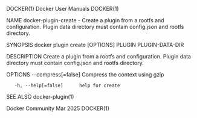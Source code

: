 DOCKER(1)							      Docker User Manuals							     DOCKER(1)

NAME
       docker-plugin-create - Create a plugin from a rootfs and configuration. Plugin data directory must contain config.json and rootfs directory.

SYNOPSIS
       docker plugin create [OPTIONS] PLUGIN PLUGIN-DATA-DIR

DESCRIPTION
       Create a plugin from a rootfs and configuration. Plugin data directory must contain config.json and rootfs directory.

OPTIONS
       --compress[=false]      Compress the context using gzip

       -h, --help[=false]      help for create

SEE ALSO
       docker-plugin(1)

Docker Community							   Mar 2025								     DOCKER(1)
